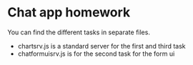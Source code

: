 # Chat app homework

You can find the different tasks in separate files.

- chartsrv.js is a standard server for the first and third task
- chatformuisrv.js is for the second task for the form ui
